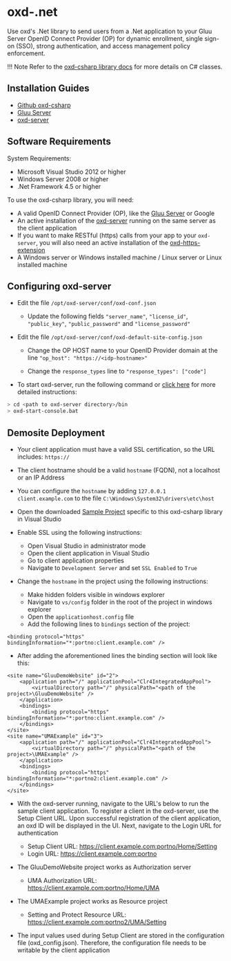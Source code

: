 # oxd-.net

Use oxd's .Net library to send users from a .Net application to your Gluu Server OpenID Connect Provider (OP) for dynamic enrollment, single sign-on (SSO), strong authentication, and access management policy enforcement. 

!!! Note
    Refer to the [oxd-csharp library docs](../../languages/csharp/index.md) for more details on C# classes.


## Installation Guides

- [Github oxd-csharp](https://github.com/GluuFederation/oxd-csharp)
- [Gluu Server](https://gluu.org/docs/ce/3.1.4/installation-guide/install/)
- [oxd-server](../../../install/index.md)


## Software Requirements

System Requirements:

- Microsoft Visual Studio 2012 or higher
- Windows Server 2008 or higher
- .Net Framework 4.5 or higher

To use the oxd-csharp library, you will need:

- A valid OpenID Connect Provider (OP), like the [Gluu Server](https://gluu.org/gluu-server) or Google    
- An active installation of the [oxd-server](../../../install/index.md) running on the same server as the client application
- If you want to make RESTful (https) calls from your app to your `oxd-server`, you will also need an active installation of the [oxd-https-extension](../../../oxd-https/start/index.md)
- A Windows server or Windows installed machine / Linux server or Linux installed machine

## Configuring oxd-server

- Edit the file `/opt/oxd-server/conf/oxd-conf.json` 

    - Update the following fields `"server_name"`, `"license_id"`, `"public_key"`, `"public_password"` and `"license_password"`

- Edit the file `/opt/oxd-server/conf/oxd-default-site-config.json`

    - Change the OP HOST name to your OpenID Provider domain at the line `"op_host": "https://<idp-hostname>"`

    - Change the `response_types` line to `"response_types": ["code"]`

- To start oxd-server, run the following command or [click here](../../../install/index.md) for more detailed instructions:

```bash
> cd <path to oxd-server directory>/bin
> oxd-start-console.bat
```

## Demosite Deployment

- Your client application must have a valid SSL certification, so the URL includes: `https://`    
- The client hostname should be a valid `hostname` (FQDN), not a localhost or an IP Address 
- You can configure the `hostname` by adding `127.0.0.1  client.example.com` to the file  `C:\Windows\System32\drivers\etc\host`
- Open the downloaded [Sample Project](https://github.com/GluuFederation/oxd-csharp/archive/3.1.2.zip) specific to this oxd-csharp library in Visual Studio


- Enable SSL using the following instructions:

    - Open Visual Studio in administrator mode
    - Open the client application in Visual Studio
    - Go to client application properties
    - Navigate to `Development Server` and set `SSL Enabled` to `True`

- Change the `hostname` in the project using the following instructions:

     - Make hidden folders visible in windows explorer
     - Navigate to `vs/config` folder in the root of the project in windows explorer
     - Open the `applicationhost.config` file
     - Add the following lines to `bindings` section of the project:
     

```code
<binding protocol="https" bindingInformation="*:portno:client.example.com" />
```

- After adding the aforementioned lines the binding section will look like this:
     
```code
<site name="GluuDemoWebsite" id="2">
    <application path="/" applicationPool="Clr4IntegratedAppPool">
        <virtualDirectory path="/" physicalPath="<path of the project>\GluuDemoWebsite" />
    </application>
    <bindings>
        <binding protocol="https" bindingInformation="*:portno:client.example.com" />
    </bindings>
</site>
<site name="UMAExample" id="3">
    <application path="/" applicationPool="Clr4IntegratedAppPool">
        <virtualDirectory path="/" physicalPath="<path of the project>\UMAExample" />
    </application>
    <bindings>
        <binding protocol="https" bindingInformation="*:portno2:client.example.com" />
    </bindings>
</site>
```
      
- With the oxd-server running, navigate to the URL's below to run the sample client application. To register a client in the oxd-server, use the Setup Client URL. Upon successful registration of the client application, an oxd ID will be displayed in the UI. Next, navigate to the Login URL for authentication

    - Setup Client URL: https://client.example.com:portno/Home/Setting
    - Login URL: https://client.example.com:portno
    
- The GluuDemoWebsite project works as Authorization server
    - UMA Authorization URL: https://client.example.com:portno/Home/UMA
    
- The UMAExample project works as Resource project
	- Setting and Protect Resource URL: https://client.example.com:portno2/UMA/Setting
	
- The input values used during Setup Client are stored in the configuration file (oxd_config.json). Therefore, the configuration file needs to be writable by the client application
